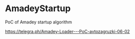 # AmadeyStartup 
PoC of Amadey startup algorithm

https://telegra.ph/Amadey-Loader---PoC-avtozagruzki-06-02
